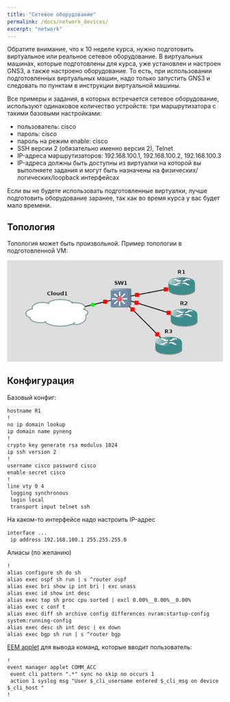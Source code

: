 ```yaml
---
title: "Сетевое оборудование"
permalink: /docs/network_devices/
excerpt: "network"
---
```


Обратите внимание, что к 10 неделе курса, нужно подготовить виртуальное или реальное сетевое оборудование.
В виртуальных машинах, которые подготовлены для курса, уже установлен и настроен GNS3, а также настроено оборудование.
То есть, при использовании подготовленных виртуальных машин, надо только запустить GNS3 и следовать по пунктам в инструкции виртуальной машины.

Все примеры и задания, в которых встречается сетевое оборудование, используют одинаковое количество устройств: три маршрутизатора с такими базовыми настройками:

* пользователь: cisco
* пароль: cisco
* пароль на режим enable: cisco
* SSH версии 2 (обязательно именно версия 2), Telnet
* IP-адреса маршрутизаторов: 192.168.100.1, 192.168.100.2, 192.168.100.3
* IP-адреса должны быть доступны из виртуалки на которой вы выполняете задания и могут быть назначены на физических/логических/loopback интерфейсах


Если вы не будете использовать подготовленные виртуалки, лучше подготовить оборудование заранее, так как во время курса у вас будет мало времени.

## Топология

Топология может быть произвольной. Пример топологии в подготовленной VM:

![gns3](https://raw.githubusercontent.com/pyneng/pyneng.github.io/master/assets/images/gns3_network.png)

## Конфигурация

Базовый конфиг:
```
hostname R1
!
no ip domain lookup
ip domain name pyneng
!
crypto key generate rsa modulus 1024
ip ssh version 2
!
username cisco password cisco
enable secret cisco
!
line vty 0 4
 logging synchronous
 login local
 transport input telnet ssh
```

На каком-то интерфейсе надо настроить IP-адрес
```
interface ...
 ip address 192.168.100.1 255.255.255.0
```

Алиасы (по желанию)
```
!
alias configure sh do sh
alias exec ospf sh run | s ^router ospf
alias exec bri show ip int bri | exc unass
alias exec id show int desc
alias exec top sh proc cpu sorted | excl 0.00%__0.00%__0.00%
alias exec c conf t
alias exec diff sh archive config differences nvram:startup-config system:running-config
alias exec desc sh int desc | ex down
alias exec bgp sh run | s ^router bgp
```

[EEM applet](http://xgu.ru/wiki/Embedded_Event_Manager) для вывода команд, которые вводит пользователь:
```
!
event manager applet COMM_ACC
 event cli pattern ".*" sync no skip no occurs 1
 action 1 syslog msg "User $_cli_username entered $_cli_msg on device $_cli_host "
!
```
